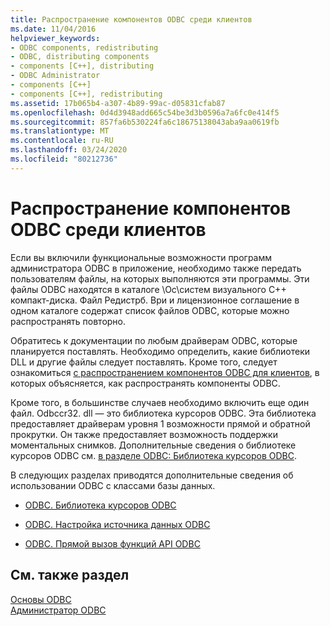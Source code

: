 ```yaml
---
title: Распространение компонентов ODBC среди клиентов
ms.date: 11/04/2016
helpviewer_keywords:
- ODBC components, redistributing
- ODBC, distributing components
- components [C++], distributing
- ODBC Administrator
- components [C++]
- components [C++], redistributing
ms.assetid: 17b065b4-a307-4b89-99ac-d05831cfab87
ms.openlocfilehash: 0d4d3948add665c54be3d3b0596a7a6fc0e414f5
ms.sourcegitcommit: 857fa6b530224fa6c18675138043aba9aa0619fb
ms.translationtype: MT
ms.contentlocale: ru-RU
ms.lasthandoff: 03/24/2020
ms.locfileid: "80212736"
---
```

# <a name="redistributing-odbc-components-to-your-customers"></a>Распространение компонентов ODBC среди клиентов

Если вы включили функциональные возможности программ администратора ODBC в приложение, необходимо также передать пользователям файлы, на которых выполняются эти программы. Эти файлы ODBC находятся в каталоге \Ос\систем визуального C++ компакт-диска. Файл Редистрб. Ври и лицензионное соглашение в одном каталоге содержат список файлов ODBC, которые можно распространять повторно.

Обратитесь к документации по любым драйверам ODBC, которые планируется поставлять. Необходимо определить, какие библиотеки DLL и другие файлы следует поставлять. Кроме того, следует ознакомиться [с распространением компонентов ODBC для клиентов](../../data/odbc/redistributing-odbc-components-to-your-customers.md), в которых объясняется, как распространять компоненты ODBC.

Кроме того, в большинстве случаев необходимо включить еще один файл. Odbccr32. dll — это библиотека курсоров ODBC. Эта библиотека предоставляет драйверам уровня 1 возможности прямой и обратной прокрутки. Он также предоставляет возможность поддержки моментальных снимков. Дополнительные сведения о библиотеке курсоров ODBC см. [в разделе ODBC: Библиотека курсоров ODBC](../../data/odbc/odbc-the-odbc-cursor-library.md).

В следующих разделах приводятся дополнительные сведения об использовании ODBC с классами базы данных.

- [ODBC. Библиотека курсоров ODBC](../../data/odbc/odbc-the-odbc-cursor-library.md)

- [ODBC. Настройка источника данных ODBC](../../data/odbc/odbc-configuring-an-odbc-data-source.md)

- [ODBC. Прямой вызов функций API ODBC](../../data/odbc/odbc-calling-odbc-api-functions-directly.md)

## <a name="see-also"></a>См. также раздел

[Основы ODBC](../../data/odbc/odbc-basics.md)<br/>
[Администратор ODBC](../../data/odbc/odbc-administrator.md)
